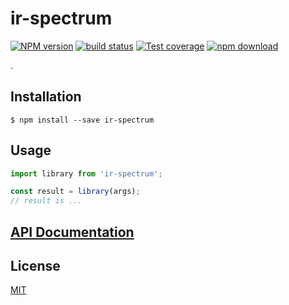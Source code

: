 # ir-spectrum

  [![NPM version][npm-image]][npm-url]
  [![build status][travis-image]][travis-url]
  [![Test coverage][codecov-image]][codecov-url]
  [![npm download][download-image]][download-url]

.

## Installation

`$ npm install --save ir-spectrum`

## Usage

```js
import library from 'ir-spectrum';

const result = library(args);
// result is ...
```

## [API Documentation](https://cheminfo.github.io/ir-spectrum/)

## License

  [MIT](./LICENSE)

[npm-image]: https://img.shields.io/npm/v/ir-spectrum.svg?style=flat-square
[npm-url]: https://www.npmjs.com/package/ir-spectrum
[travis-image]: https://img.shields.io/travis/cheminfo/ir-spectrum/master.svg?style=flat-square
[travis-url]: https://travis-ci.org/cheminfo/ir-spectrum
[codecov-image]: https://img.shields.io/codecov/c/github/cheminfo/ir-spectrum.svg?style=flat-square
[codecov-url]: https://codecov.io/gh/cheminfo/ir-spectrum
[download-image]: https://img.shields.io/npm/dm/ir-spectrum.svg?style=flat-square
[download-url]: https://www.npmjs.com/package/ir-spectrum
